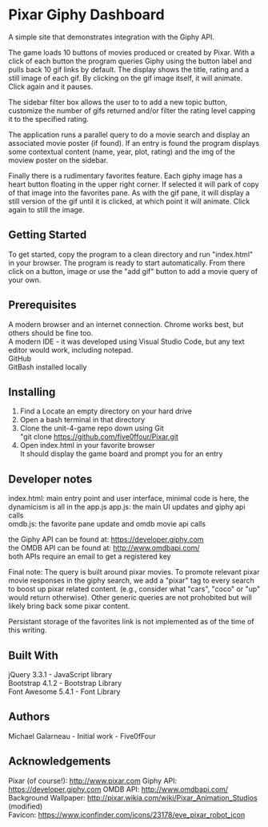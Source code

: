 # Pixar Giphy Dashboard
  
A simple site that demonstrates integration with the Giphy API.  
  
The game loads 10 buttons of movies produced or created by Pixar.   With a click of each button the program queries Giphy using the button label and pulls back 10 gif links by default.   The display shows the title, rating and a still image of each gif.   By clicking on the gif image itself,  it will animate.  Click again and it pauses.
  
The sidebar filter box allows the user to to add a new topic button,  customize the number of gifs returned and/or filter the rating level capping it to the specified rating.
  
The application runs a parallel query to do a movie search and display an associated movie poster (if found).  If an entry is found the program displays some contextual content (name, year, plot, rating) and the img of the moview poster on the sidebar.  
  
Finally there is a rudimentary favorites feature.  Each giphy image has a heart button floating in the upper right corner.  If selected it will park of copy of that image into the favorites pane.  As with the gif pane,  it will display a still version of the gif until it is clicked, at which point it will animate.  Click again to still the image.
  
## Getting Started
To get started,  copy the program to a clean directory and run "index.html" in your browser.   The program is ready to start automatically.  From there click on a button, image or use the "add gif" button to add a movie query of your own.  
  
## Prerequisites
A modern browser and an internet connection.   Chrome works best, but others should be fine too.  
A modern IDE - it was developed using Visual Studio Code, but any text editor would work, including notepad.  
GitHub  
GitBash installed locally  
  
## Installing
1.  Find a Locate an empty directory on your hard drive  
2.  Open a bash terminal in that directory  
3.  Clone the unit-4-game repo down using  Git    
         "git clone https://github.com/five0ffour/Pixar.git  
4.  Open index.html in your favorite browser  
        It should display the game board and prompt you for an entry  
  
## Developer notes
index.html:  main entry point and user interface, minimal code is here, the dynamicism is all in the app.js
app.js: the main UI updates and giphy api calls  
omdb.js:  the favorite pane update and omdb movie api calls   

the Giphy API can be found at:  https://developer.giphy.com  
the OMDB API can be found at: http://www.omdbapi.com/    
both APIs require an email to get a registered key  

Final note:  The query is built around pixar movies.  To promote relevant pixar movie responses in the giphy search,  we add a "pixar" tag to every search to boost up pixar related content.  (e.g., consider what "cars", "coco" or "up" would return otherwise).   Other generic queries are not prohobited but will likely bring back some pixar content.

Persistant storage of the favorites link is not implemented as of the time of this writing.  

## Built With
jQuery 3.3.1 - JavaScript library   
Bootstrap 4.1.2 - Bootstrap Library  
Font Awesome 5.4.1 - Font Library  
  
## Authors
Michael Galarneau - Initial work - Five0fFour  
  
## Acknowledgements
Pixar (of course!):  http://www.pixar.com
Giphy API:  https://developer.giphy.com
OMDB API:  http://www.omdbapi.com/  
Background Wallpaper: http://pixar.wikia.com/wiki/Pixar_Animation_Studios  (modified)  
Favicon:  https://www.iconfinder.com/icons/23178/eve_pixar_robot_icon  